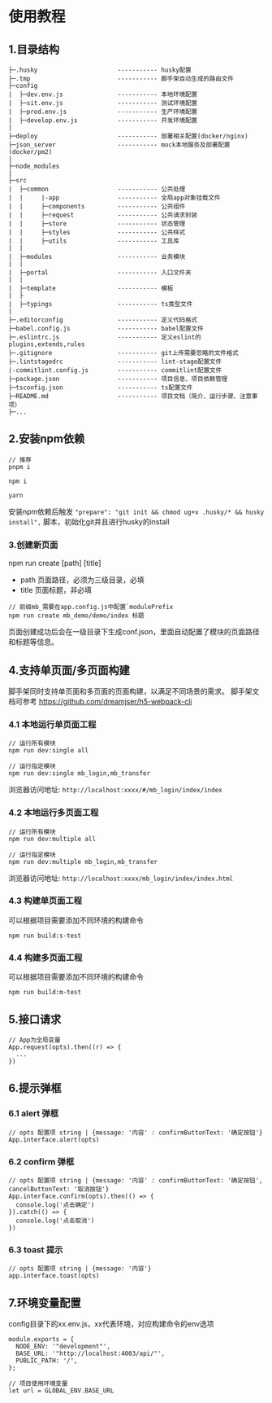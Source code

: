 # 使用教程

## 1.目录结构

```
├─.husky                      ----------- husky配置
├─.tmp                        ----------- 脚手架自动生成的路由文件
├─config
|  ├─dev.env.js               ----------- 本地环境配置
|  ├─sit.env.js               ----------- 测试环境配置
|  ├─prod.env.js              ----------- 生产环境配置
|  ├─develop.env.js           ----------- 开发环境配置
|
├─deploy                      ----------- 部署相关配置(docker/nginx)
├─json_server                 ----------- mock本地服务及部署配置(docker/pm2)
|
├─node_modules
|
├─src
|  ├─common                   ----------- 公共处理
|  |     |-app                ----------- 全局app对象挂载文件
|  |     ├─components         ----------- 公共组件
|  |     ├─request            ----------- 公共请求封装
|  |     ├─store              ----------- 状态管理
|  |     ├─styles             ----------- 公共样式
|  |     ├─utils              ----------- 工具库
|  |
|  ├─modules                  ----------- 业务模块
|  |
|  ├─portal                   ----------- 入口文件夹
|  |
|  ├─template                 ----------- 模板
|  ├
|  ├─typings                  ----------- ts类型文件
|
├─.editorconfig               ----------- 定义代码格式
├─babel.config.js             ----------- babel配置文件
├─.eslintrc.js                ----------- 定义eslint的plugins,extends,rules
├─.gitignore                  ----------- git上传需要忽略的文件格式
├─.lintstagedrc               ----------- lint-stage配置文件
|-commitlint.config.js        ----------- commitlint配置文件
├─package.json                ----------- 项目信息、项目依赖管理
├─tsconfig.json               ----------- ts配置文件
├─README.md                   ----------- 项目文档（简介、运行步骤、注意事项）
├─...

```

## 2.安装npm依赖

```
// 推荐
pnpm i
```

```
npm i
```

```
yarn
```

安装npm依赖后触发 `"prepare": "git init && chmod ug+x .husky/* && husky install",` 脚本，初始化git并且进行husky的install


### 3.创建新页面

npm run create [path] [title]

- path 页面路径，必须为三级目录，必填
- title 页面标题，非必填

```
// 前缀mb_需要在app.config.js中配置`modulePrefix
npm run create mb_demo/demo/index 标题
```

页面创建成功后会在一级目录下生成conf.json，里面自动配置了模块的页面路径和标题等信息。

## 4.支持单页面/多页面构建

脚手架同时支持单页面和多页面的页面构建，以满足不同场景的需求。
脚手架文档可参考 https://github.com/dreamjser/h5-webpack-cli

### 4.1 本地运行单页面工程

```
// 运行所有模块
npm run dev:single all
```

```
// 运行指定模块
npm run dev:single mb_login,mb_transfer
```

浏览器访问地址: `http://localhost:xxxx/#/mb_login/index/index`

### 4.2 本地运行多页面工程

```
// 运行所有模块
npm run dev:multiple all
```

```
// 运行指定模块
npm run dev:multiple mb_login,mb_transfer
```

浏览器访问地址: `http://localhost:xxxx/mb_login/index/index.html`

### 4.3 构建单页面工程

可以根据项目需要添加不同环境的构建命令

```
npm run build:s-test
```

### 4.4 构建多页面工程

可以根据项目需要添加不同环境的构建命令

```
npm run build:m-test
```

## 5.接口请求


```
// App为全局变量
App.request(opts).then((r) => {
  ...
})
```

## 6.提示弹框

### 6.1 alert 弹框

```
// opts 配置项 string | {message: '内容' : confirmButtonText: '确定按钮'}
App.interface.alert(opts)
```

### 6.2 confirm 弹框

```
// opts 配置项 string | {message: '内容' : confirmButtonText: '确定按钮', cancelButtonText: '取消按钮'}
App.interface.confirm(opts).then(() => {
  console.log('点击确定')
}).catch(() => {
  console.log('点击取消')
})
```

### 6.3 toast 提示

```
// opts 配置项 string | {message: '内容'}
app.interface.toast(opts)
```

## 7.环境变量配置

config目录下的xx.env.js，xx代表环境，对应构建命令的env选项

```
module.exports = {
  NODE_ENV: '"development"',
  BASE_URL: '"http://localhost:4003/api/"',
  PUBLIC_PATH: '/',
};

// 项目使用环境变量
let url = GLOBAL_ENV.BASE_URL
```


